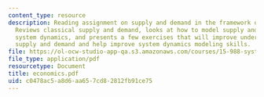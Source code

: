 ```yaml
---
content_type: resource
description: Reading assignment on supply and demand in the framework of system dynamics.
  Reviews classical supply and demand, looks at how to model supply and demand using
  system dynamics, and presents a few exercises that will improve understanding of
  supply and demand and help improve system dynamics modeling skills.
file: https://ol-ocw-studio-app-qa.s3.amazonaws.com/courses/15-988-system-dynamics-self-study-fall-1998-spring-1999/c0478ac5a8d6aa657cd82812fb91ce75_economics.pdf
file_type: application/pdf
resourcetype: Document
title: economics.pdf
uid: c0478ac5-a8d6-aa65-7cd8-2812fb91ce75
---
```

